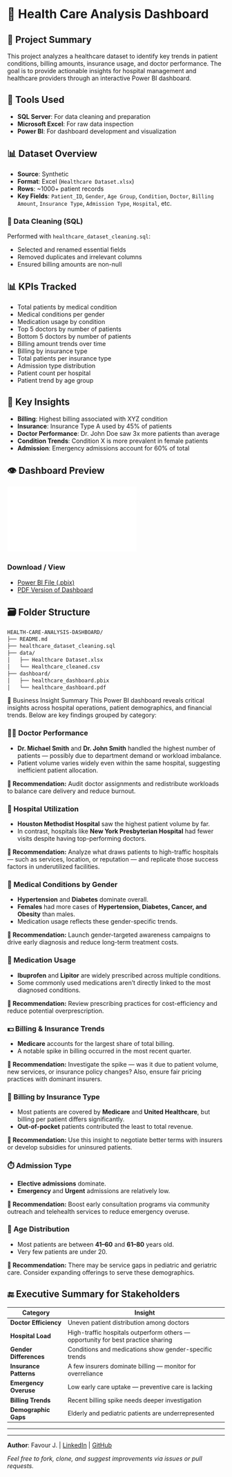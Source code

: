 # 🏥 Health Care Analysis Dashboard

## 📌 Project Summary

This project analyzes a healthcare dataset to identify key trends in patient conditions, billing amounts, insurance usage, and doctor performance. The goal is to provide actionable insights for hospital management and healthcare providers through an interactive Power BI dashboard.

## 🔧 Tools Used

* **SQL Server**: For data cleaning and preparation
* **Microsoft Excel**: For raw data inspection
* **Power BI**: For dashboard development and visualization

## 📊 Dataset Overview

* **Source**: Synthetic
* **Format**: Excel (`Healthcare Dataset.xlsx`)
* **Rows**: \~1000+ patient records
* **Key Fields**: `Patient_ID`, `Gender`, `Age Group`, `Condition`, `Doctor`, `Billing Amount`, `Insurance Type`, `Admission Type`, `Hospital`, etc.

### 🔎 Data Cleaning (SQL)

Performed with `healthcare_dataset_cleaning.sql`:

* Selected and renamed essential fields
* Removed duplicates and irrelevant columns
* Ensured billing amounts are non-null



## 📊 KPIs Tracked

* Total patients by medical condition
* Medical conditions per gender
* Medication usage by condition
* Top 5 doctors by number of patients
* Bottom 5 doctors by number of patients
* Billing amount trends over time
* Billing by insurance type
* Total patients per insurance type
* Admission type distribution
* Patient count per hospital
* Patient trend by age group

## 🧠 Key Insights

* **Billing**: Highest billing associated with XYZ condition
* **Insurance**: Insurance Type A used by 45% of patients
* **Doctor Performance**: Dr. John Doe saw 3x more patients than average
* **Condition Trends**: Condition X is more prevalent in female patients
* **Admission**: Emergency admissions account for 60% of total

## 👁️ Dashboard Preview

![Dashboard PDF](/dashboard/healthcare_dashboard.pdf)

### Download / View

* [Power BI File (.pbix)](./dashboard/healthcare_dashboard.pbix)
* [PDF Version of Dashboard](./dashboard/healthcare_dashboard.pdf)

## 🗃️ Folder Structure

```
HEALTH-CARE-ANALYSIS-DASHBOARD/
├── README.md
├── healthcare_dataset_cleaning.sql
├── data/
│   ├── Healthcare Dataset.xlsx
│   └── Healthcare_cleaned.csv
├── dashboard/
│   ├── healthcare_dashboard.pbix
│   └── healthcare_dashboard.pdf

```
🧠 Business Insight Summary
This Power BI dashboard reveals critical insights across hospital operations, patient demographics, and financial trends. Below are key findings grouped by category:

### 👨‍⚕️ Doctor Performance
- **Dr. Michael Smith** and **Dr. John Smith** handled the highest number of patients — possibly due to department demand or workload imbalance.
- Patient volume varies widely even within the same hospital, suggesting inefficient patient allocation.

**📌 Recommendation:** Audit doctor assignments and redistribute workloads to balance care delivery and reduce burnout.

### 🏥 Hospital Utilization
- **Houston Methodist Hospital** saw the highest patient volume by far.
- In contrast, hospitals like **New York Presbyterian Hospital** had fewer visits despite having top-performing doctors.

**📌 Recommendation:** Analyze what draws patients to high-traffic hospitals — such as services, location, or reputation — and replicate those success factors in underutilized facilities.

### 🚻 Medical Conditions by Gender
- **Hypertension** and **Diabetes** dominate overall.
- **Females** had more cases of **Hypertension, Diabetes, Cancer, and Obesity** than males.
- Medication usage reflects these gender-specific trends.

**📌 Recommendation:** Launch gender-targeted awareness campaigns to drive early diagnosis and reduce long-term treatment costs.

### 💊 Medication Usage
- **Ibuprofen** and **Lipitor** are widely prescribed across multiple conditions.
- Some commonly used medications aren’t directly linked to the most diagnosed conditions.

**📌 Recommendation:** Review prescribing practices for cost-efficiency and reduce potential overprescription.

### 💵 Billing & Insurance Trends
- **Medicare** accounts for the largest share of total billing.
- A notable spike in billing occurred in the most recent quarter.

**📌 Recommendation:** Investigate the spike — was it due to patient volume, new services, or insurance policy changes? Also, ensure fair pricing practices with dominant insurers.

### 🧾 Billing by Insurance Type
- Most patients are covered by **Medicare** and **United Healthcare**, but billing per patient differs significantly.
- **Out-of-pocket** patients contributed the least to total revenue.

**📌 Recommendation:** Use this insight to negotiate better terms with insurers or develop subsidies for uninsured patients.

### ⏱️ Admission Type
- **Elective admissions** dominate.
- **Emergency** and **Urgent** admissions are relatively low.

**📌 Recommendation:** Boost early consultation programs via community outreach and telehealth services to reduce emergency overuse.

### 👶 Age Distribution
- Most patients are between **41–60** and **61–80** years old.
- Very few patients are under 20.

**📌 Recommendation:** There may be service gaps in pediatric and geriatric care. Consider expanding offerings to serve these demographics.

## 🔚 Executive Summary for Stakeholders

| **Category**           | **Insight**                                                                  |
|------------------------|-------------------------------------------------------------------------------|
| **Doctor Efficiency**  | Uneven patient distribution among doctors                                     |
| **Hospital Load**      | High-traffic hospitals outperform others — opportunity for best practice sharing |
| **Gender Differences** | Conditions and medications show gender-specific trends                        |
| **Insurance Patterns** | A few insurers dominate billing — monitor for overreliance                    |
| **Emergency Overuse**  | Low early care uptake — preventive care is lacking                            |
| **Billing Trends**     | Recent billing spike needs deeper investigation                               |
| **Demographic Gaps**   | Elderly and pediatric patients are underrepresented                           |

---

---

**Author**: Favour J. | [LinkedIn](https://www.linkedin.com/in/Favour-Jokparose) | [GitHub](https://github.com/Favour-j)

*Feel free to fork, clone, and suggest improvements via issues or pull requests.*



